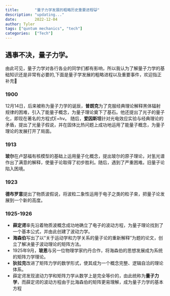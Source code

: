 ```yaml
---
title:       "量子力学发展的粗略历史重要进程😺"
description: "updating..."
date:        2022-12-04
author: Tyler
tags: ["quntum mechanics", "tech"]
categories:  ["Tech"]
---
```


## 遇事不决，量子力学。  
由此可见，量子力学对各行各业的同学们都有影响，所以我认为了解量子力学的基础知识还是非常有必要的,下面是量子学发展的粗略进程以及重要事件，欢迎指正补充👏

### 1900
12月14日，后来被称为量子力学的诞辰，**普朗克**为了克服经典理论解释黑体辐射规律的困难，引入了能量子概念，为量子理论奠下了基石。他还提出了光子的量子化，即现在著名的方程式E=hν。 随后，**爱因斯坦**针对光电效应实验与经典理论的矛盾，提出了光量子假说，并在固体比热问题上成功地运用了能量子概念，为量子理论的发展打开了局面。

### 1913
**玻尔**在卢瑟福有核模型的基础上运用量子化概念，提出玻尔的原子理论，对氢光谱作出了满意的解释，使量子论取得了初步胜利。随后，遇到了严重困难。旧量子论陷入困境。

### 1923
**德布罗意**提出了物质波假说，将波粒二象性运用于电子之类的粒子束，把量子论发展到一个新的高度。

### 1925-1926
* **薛定谔**率先沿着物质波概念成功地确立了电子的波动方程，为量子理论找到了一个基本公式，并由此创建了波动力学。
* **海森伯**写出了以“关于运动学和力学关系的量子论的重新解释”为题的论文，创立了解决量子波动理论的矩阵方法。
* 1925年9月，**玻恩**与另一位物理学家约丹合作，将海森伯的思想发展成为系统的矩阵力学理论。
* **狄拉克**改进了矩阵力学的数学形式，使其成为一个概念完整、逻辑自洽的理论体系。
* 薛定谔发现波动力学和矩阵力学从数学上是完全等价的，由此统称为**量子力学**，而薛定谔的波动方程由于比海森伯的矩阵更易理解，成为量子力学的基本方程

